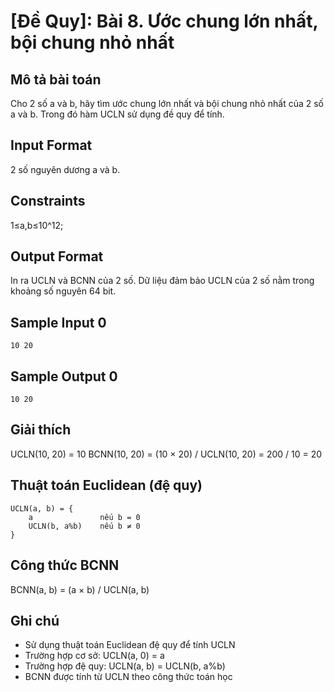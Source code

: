 # [Đề Quy]: Bài 8. Ước chung lớn nhất, bội chung nhỏ nhất

## Mô tả bài toán

Cho 2 số a và b, hãy tìm ước chung lớn nhất và bội chung nhỏ nhất của 2 số a và b. Trong đó hàm UCLN sử dụng đề quy để tính.

## Input Format

2 số nguyên dương a và b.

## Constraints

1≤a,b≤10^12;

## Output Format

In ra UCLN và BCNN của 2 số. Dữ liệu đảm bảo UCLN của 2 số nằm trong khoảng số nguyên 64 bit.

## Sample Input 0

```
10 20
```

## Sample Output 0

```
10 20
```

## Giải thích

UCLN(10, 20) = 10
BCNN(10, 20) = (10 × 20) / UCLN(10, 20) = 200 / 10 = 20

## Thuật toán Euclidean (đệ quy)

```
UCLN(a, b) = {
    a               nếu b = 0
    UCLN(b, a%b)    nếu b ≠ 0
}
```

## Công thức BCNN

BCNN(a, b) = (a × b) / UCLN(a, b)

## Ghi chú

- Sử dụng thuật toán Euclidean đệ quy để tính UCLN
- Trường hợp cơ sở: UCLN(a, 0) = a
- Trường hợp đệ quy: UCLN(a, b) = UCLN(b, a%b)
- BCNN được tính từ UCLN theo công thức toán học